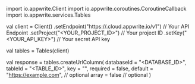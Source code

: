 import io.appwrite.Client
import io.appwrite.coroutines.CoroutineCallback
import io.appwrite.services.Tables

val client = Client()
    .setEndpoint("https://<REGION>.cloud.appwrite.io/v1") // Your API Endpoint
    .setProject("<YOUR_PROJECT_ID>") // Your project ID
    .setKey("<YOUR_API_KEY>") // Your secret API key

val tables = Tables(client)

val response = tables.createUrlColumn(
    databaseId = "<DATABASE_ID>",
    tableId = "<TABLE_ID>",
    key = "",
    required = false,
    default = "https://example.com", // optional
    array = false // optional
)
